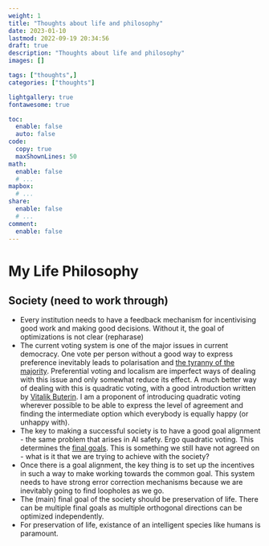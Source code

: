 ```yaml
---
weight: 1
title: "Thoughts about life and philosophy"
date: 2023-01-10
lastmod: 2022-09-19 20:34:56
draft: true
description: "Thoughts about life and philosophy"
images: []

tags: ["thoughts",]
categories: ["thoughts"]

lightgallery: true
fontawesome: true

toc:
  enable: false
  auto: false
code:
  copy: true
  maxShownLines: 50
math:
  enable: false
  # ...
mapbox:
  # ...
share:
  enable: false
  # ...
comment:
  enable: false
---
```



# My Life Philosophy

## Society (need to work through)

* Every institution needs to have a feedback mechanism for incentivising good work and making good decisions. Without it, the goal of optimizations is not clear (repharase)
* The current voting system is one of the major issues in current democracy. One vote per person without a good way to express preference inevitably leads to polarisation and [the tyranny of the majority](https://en.wikipedia.org/wiki/Tyranny_of_the_majority#Concurrent_majority). Preferential voting and localism are imperfect ways of dealing with this issue and only somewhat reduce its effect. A much better way of dealing with this is quadratic voting, with a good introduction written by [Vitalik Buterin](https://vitalik.ca/general/2019/12/07/quadratic.html). I am a proponent of introducing quadratic voting wherever possible to be able to express the level of agreement and finding the intermediate option which everybody is equally happy (or unhappy with).
* The key to making a successful society is to have a good goal alignment - the same problem that arises in AI safety. Ergo quadratic voting. This determines the [final goals](https://en.wikipedia.org/wiki/Instrumental_convergence#Instrumental_and_final_goals). This is something we still have not agreed on - what is it that we are trying to achieve with the society?
* Once there is a goal alignment, the key thing is to set up the incentives in such a way to make working towards the common goal. This system needs to have strong error correction mechanisms because we are inevitably going to find loopholes as we go.
* The (main) final goal of the society should be preservation of life. There can be multiple final goals as multiple orthogonal directions can be optimized independently.
* For preservation of life, existance of an intelligent species like humans is paramount.